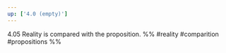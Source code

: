 ```yaml
---
up: ['4.0 (empty)']
---
```

4.05 Reality is compared with the proposition.
%%
#reality #comparition #propositions %%